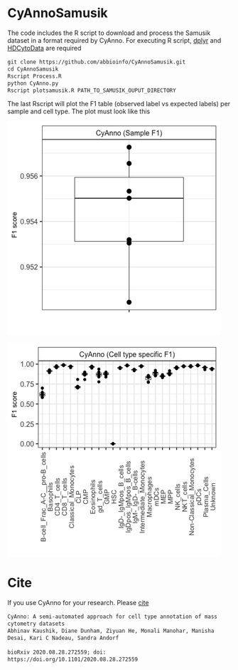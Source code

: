 # CyAnnoSamusik
The code includes the R script to download and process the Samusik dataset in a format required by CyAnno. 
For executing R script, [dplyr](https://cran.r-project.org/web/packages/dplyr/index.html) and [HDCytoData](http://bioconductor.org/packages/release/data/experiment/html/HDCytoData.html) are required

```
git clone https://github.com/abbioinfo/CyAnnoSamusik.git
cd CyAnnoSamusik
Rscript Process.R
python CyAnno.py
Rscript plotsamusik.R PATH_TO_SAMUSIK_OUPUT_DIRECTORY
```
The last Rscript will plot the F1 table (observed label vs expected labels) per sample and cell type. The plot must look like this 

![plot](./_img/SampleF1Samusik.png)



![plot](./_img/CellTypeF1Samusik.png)

# Cite
If you use CyAnno for your research. Please [cite](https://www.biorxiv.org/content/10.1101/2020.08.28.272559v1)

```
CyAnno: A semi-automated approach for cell type annotation of mass cytometry datasets
Abhinav Kaushik, Diane Dunham, Ziyuan He, Monali Manohar, Manisha Desai, Kari C Nadeau, Sandra Andorf

bioRxiv 2020.08.28.272559; doi: https://doi.org/10.1101/2020.08.28.272559 
```
